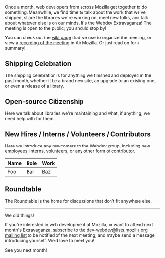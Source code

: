 Once a month, web developers from across Mozilla get together to do something.
Meanwhile, we find time to talk about the work that we've shipped, share the
libraries we're working on, meet new folks, and talk about whatever else is on
our minds. It's the Webdev Extravaganza! The meeting is open to the public; you
should stop by!

You can check out the [wiki page][wiki] that we use to organize the meeting, or
view a [recording of the meeting][recording] in Air Mozilla. Or just read on for
a summary!

## Shipping Celebration
The shipping celebration is for anything we finished and deployed in the past
month, whether it be a brand new site, an upgrade to an existing one, or even a
release of a library.

## Open-source Citizenship
Here we talk about libraries we're maintaining and what, if anything, we need
help with for them.

## New Hires / Interns / Volunteers / Contributors
Here we introduce any newcomers to the Webdev group, including new employees,
interns, volunteers, or any other form of contributor.

Name | Role | Work
---- | ---- | ----
Foo  | Bar  | Baz

## Roundtable
The Roundtable is the home for discussions that don't fit anywhere else.

---

We did things!

If you're interested in web development at Mozilla, or want to attend next
month's Extravaganza, subscribe to the
[dev-webdev@lists.mozilla.org mailing list][mailing-list] to be notified of the
next meeting, and maybe send a message introducing yourself. We'd love to meet
you!

See you next month!

[wiki]: https://wiki.mozilla.org/Webdev/Meetings/2015/March_3
[recording]: https://air.mozilla.org/webdev-extravaganza-march-2015/
[mailing-list]: https://lists.mozilla.org/listinfo/dev-webdev
